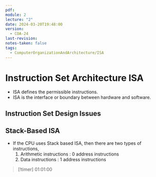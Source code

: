 ```yaml
---
pdf: 
module: 2
lecture: "2"
date: 2024-03-20T19:48:00
version:
  - COA-24
last-revision: 
notes-taken: false
tags:
  - ComputerOrganizationAndArchitecture/ISA
---
```

# Instruction Set Architecture ISA
- ISA defines the permissible instructions.
- ISA is the interface or boundary between hardware and software.

## Instruction Set Design Issues



## Stack-Based ISA
- If the CPU uses Stack based ISA, then there are two types of instructions,
	1. Arithmetic instructions : 0 address instructions
	2. Data instructions : 1 address instructions


> [!timer] 01:01:00




